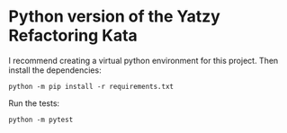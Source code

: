 Python version of the Yatzy Refactoring Kata
=============================================

I recommend creating a virtual python environment for this project. Then install the dependencies:

    python -m pip install -r requirements.txt

Run the tests:

    python -m pytest